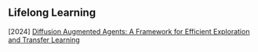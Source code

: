 ## Lifelong Learning

[2024] [Diffusion Augmented Agents: A Framework for Efficient Exploration and Transfer Learning](https://arxiv.org/abs/2407.20798)